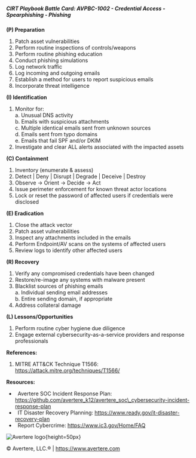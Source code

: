 ##### CIRT Playbook Battle Card: **AVPBC-1002 - Credential Access - Spearphishing - Phishing**

**(P) Preparation**

1.  Patch asset vulnerabilities
2.  Perform routine inspections of controls/weapons
3.  Perform routine phishing education
4.  Conduct phishing simulations
5.  Log network traffic
6.  Log incoming and outgoing emails
7.  Establish a method for users to report suspicious emails
8.  Incorporate threat intelligence

**(I) Identification**

1.  Monitor for:  
    a. Unusual DNS activity  
    b. Emails with suspicious attachments  
    c. Multiple identical emails sent from unknown sources  
    d. Emails sent from typo domains  
    e. Emails that fail SPF and/or DKIM
2.  Investigate and clear ALL alerts associated with the impacted assets

**(C) Containment**

1.  Inventory (enumerate & assess)
2.  Detect | Deny | Disrupt | Degrade | Deceive | Destroy
3.  Observe -> Orient -> Decide -> Act
4.  Issue perimeter enforcement for known threat actor locations
5.  Lock or reset the password of affected users if credentials were disclosed

**(E) Eradication**

1.  Close the attack vector
2.  Patch asset vulnerabilities
3.  Inspect any attachments included in the emails
4.  Perform Endpoint/AV scans on the systems of affected users
5.  Review logs to identify other affected users

**(R) Recovery**

1.  Verify any compromised credentials have been changed
2.  Restore/re-image any systems with malware present
3.  Blacklist sources of phishing emails  
    a. Individual sending email addresses  
    b. Entire sending domain, if appropriate
4.  Address collateral damage

**(L) Lessons/Opportunities**

1.  Perform routine cyber hygiene due diligence
2.  Engage external cybersecurity-as-a-service providers and response professionals

**References:**

1.  MITRE ATT&CK Technique T1566: https://attack.mitre.org/techniques/T1566/

**Resources:**

*    Avertere SOC Incident Response Plan: https://github.com/avertere_k12/avertere_soc\_cybersecurity-incident-response-plan
*    IT Disaster Recovery Planning: https://www.ready.gov/it-disaster-recovery-plan
*    Report Cybercrime: https://www.ic3.gov/Home/FAQ

![Avertere logo](https://example.com/averttere-logo.jpg){height=50px}

  
© Avertere, LLC.® | https://www.avertere.com
